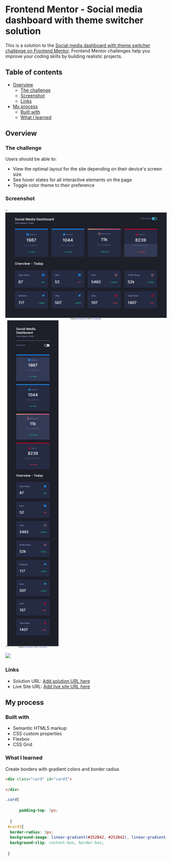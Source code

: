 # Frontend Mentor - Social media dashboard with theme switcher solution

This is a solution to the [Social media dashboard with theme switcher challenge on Frontend Mentor](https://www.frontendmentor.io/challenges/social-media-dashboard-with-theme-switcher-6oY8ozp_H). Frontend Mentor challenges help you improve your coding skills by building realistic projects. 

## Table of contents

- [Overview](#overview)
  - [The challenge](#the-challenge)
  - [Screenshot](#screenshot)
  - [Links](#links)
- [My process](#my-process)
  - [Built with](#built-with)
  - [What I learned](#what-i-learned)


## Overview

### The challenge

Users should be able to:

- View the optimal layout for the site depending on their device's screen size
- See hover states for all interactive elements on the page
- Toggle color theme to their preference

### Screenshot

-![Desktop screenshot](images/Desktop-FireShotCapture.png)
-![mobile screenshot](images/mobile-FireShotCapture.png)

![](images/1.jpg)



### Links

- Solution URL: [Add solution URL here](https://your-solution-url.com)
- Live Site URL: [Add live site URL here](https://your-live-site-url.com)

## My process

### Built with

- Semantic HTML5 markup
- CSS custom properties
- Flexbox
- CSS Grid



### What I learned

Create borders with gradient colors and border radius

```html
<div class="card" id="card3">
       
</div>
```
```css
.card{
    
      padding-top: 7px;
     
  }
 #card3{
  border-radius: 5px;
  background-image: linear-gradient(#252B42, #252B42), linear-gradient(250deg , #DF4896 0%, #EE877E 50.91%, #FDC366 100%);
  background-clip: content-box, border-box;
  
 }
```



